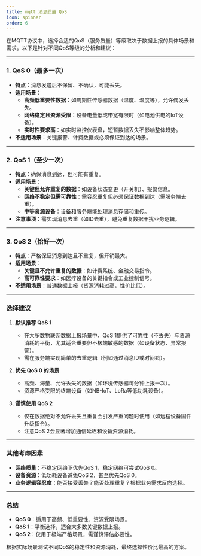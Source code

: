 ```yaml
---
title: mqtt 消息质量 QoS
icon: spinner
order: 6
---
```


在MQTT协议中，选择合适的QoS（服务质量）等级取决于数据上报的具体场景和需求。以下是针对不同QoS等级的分析和建议：

---

### **1. QoS 0（最多一次）**
- **特点**：消息发送后不保留、不确认，可能丢失。
- **适用场景**：
    - **高频低重要性数据**：如周期性传感器数据（温度、湿度等），允许偶发丢失。
    - **网络稳定且资源受限**：设备电量低或带宽有限时（如电池供电的IoT设备）。
    - **实时性要求高**：如实时监控仪表盘，短暂数据丢失不影响整体趋势。
- **不适用场景**：关键报警、计费数据或必须保证到达的场景。

---

### **2. QoS 1（至少一次）**
- **特点**：确保消息到达，但可能有重复。
- **适用场景**：
    - **关键但允许重复的数据**：如设备状态变更（开关机）、报警信息。
    - **网络不稳定但需可靠性**：需容忍重复但必须保证数据到达（需服务端去重）。
    - **中等资源设备**：设备和服务端能处理消息存储和重传。
- **注意事项**：需实现消息去重（如ID去重），避免重复数据干扰业务逻辑。

---

### **3. QoS 2（恰好一次）**
- **特点**：严格保证消息到达且不重复，但开销最大。
- **适用场景**：
    - **关键且不允许重复的数据**：如计费系统、金融交易指令。
    - **高可靠性要求**：如医疗设备的关键指令或工业控制信号。
- **不适用场景**：普通数据上报（资源消耗过高，性价比低）。

---

### **选择建议**
1. **默认推荐 QoS 1**
    - 在大多数物联网数据上报场景中，QoS 1提供了可靠性（不丢失）与资源消耗的平衡，尤其适合重要但不极端敏感的数据（如设备状态、异常报警）。
    - 需在服务端实现简单的去重逻辑（例如通过消息ID或时间戳）。

2. **优先 QoS 0 的场景**
    - 高频、海量、允许丢失的数据（如环境传感器每分钟上报一次）。
    - 资源严格受限的终端设备（如NB-IoT、LoRa等低功耗设备）。

3. **谨慎使用 QoS 2**
    - 仅在数据绝对不允许丢失且重复会引发严重问题时使用（如远程设备固件升级指令）。
    - 注意QoS 2会显著增加通信延迟和设备资源消耗。

---

### **其他考虑因素**
- **网络质量**：不稳定网络下优先QoS 1，稳定网络可尝试QoS 0。
- **设备资源**：低功耗设备避免QoS 2，甚至优先QoS 0。
- **业务逻辑容忍度**：能否接受丢失？能否处理重复？根据业务需求反向选择。

---

### **总结**
- **QoS 0**：适用于高频、低重要性、资源受限场景。
- **QoS 1**：平衡选择，适合大多数关键数据上报。
- **QoS 2**：仅用于极端严格场景，需谨慎评估必要性。

根据实际场景测试不同QoS的稳定性和资源消耗，最终选择性价比最高的方案。
